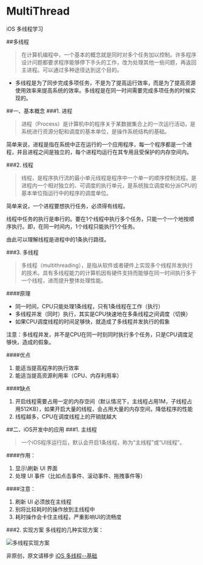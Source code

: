 # MultiThread
iOS 多线程学习

##多线程
>在计算机编程中，一个基本的概念就是同时对多个任务加以控制。许多程序设计问题都要求程序能够停下手头的工作，改为处理其他一些问题，再返回主进程。可以通过多种途径达到这个目的。

- 多线程是为了同步完成多项任务，不是为了提高运行效率，而是为了提高资源使用效率来提高系统的效率。多线程是在同一时间需要完成多项任务的时候实现的。

##一、基本概念
###1. 进程
>进程（Process）是计算机中的程序关于某数据集合上的一次运行活动，是系统进行资源分配和调度的基本单位，是操作系统结构的基础。

简单来说，进程是指在系统中正在运行的一个应用程序，每一个程序都是一个进程，并且进程之间是独立的，每个进程均运行在其专用且受保护的内存空间内。

###2. 线程
>线程，是程序执行流的最小单元线程是程序中一个单一的顺序控制流程。是进程内一个相对独立的、可调度的执行单元，是系统独立调度和分派CPU的基本单位指运行中的程序的调度单位。

简单来说，一个进程要想执行任务，必须得有线程。

线程中任务的执行是串行的。要在1个线程中执行多个任务，只能一个一个地按顺序执行。即，在同一时间内，1个线程只能执行1个任务。

由此可以理解线程是进程中的1条执行路径。

###3. 多线程
>多线程（multithreading），是指从软件或者硬件上实现多个线程并发执行的技术。具有多线程能力的计算机因有硬件支持而能够在同一时间执行多于一个线程，进而提升整体处理性能。

####原理
- 同一时间，CPU只能处理1条线程，只有1条线程在工作（执行）
- 多线程并发（同时）执行，其实是CPU快速地在多条线程之间调度（切换）
- 如果CPU调度线程的时间足够快，就造成了多线程并发执行的假象

注意：多线程并发，并不是CPU在同一时刻同时执行多个任务，只是CPU调度足够快，造成的假象。

####优点
1. 能适当提高程序的执行效率
2. 能适当提高资源利用率（CPU、内存利用率）

####缺点
1. 开启线程需要占用一定的内存空间（默认情况下，主线程占用1M，子线程占用512KB），如果开启大量的线程，会占用大量的内存空间，降低程序的性能
2. 线程越多，CPU在调度线程上的开销就越大

##二、iOS开发中的应用
###1. 主线程
>一个iOS程序运行后，默认会开启1条线程，称为“主线程”或“UI线程”。

####作用：
1. 显示\刷新 UI 界面
2. 处理 UI 事件（比如点击事件、滚动事件、拖拽事件等）

####注意：
1. 刷新 UI 必须放在主线程
2. 别将比较耗时的操作放到主线程中
3. 耗时操作会卡住主线程，严重影响UI的流畅度

###2. 实现方案
多线程的几种实现方案：

![多线程实现方案](http://upload-images.jianshu.io/upload_images/718760-47e8fad2739e73bc.png)


非原创，原文请移步 [iOS 多线程--基础](http://www.jianshu.com/p/af3c666685ba)